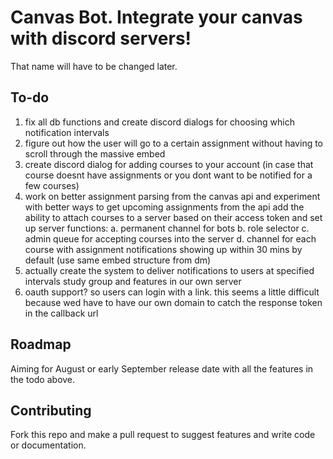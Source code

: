 # Canvas Bot. Integrate your canvas with discord servers!
 That name will have to be changed later.  

## To-do 
1. fix all db functions and create discord dialogs for choosing which notification intervals
2. figure out how the user will go to a certain assignment without having to scroll through the massive embed
3. create discord dialog for adding courses to your account (in case that course doesnt have assignments or you dont want to be notified for a few courses)
4. work on better assignment parsing from the canvas api and experiment with better ways to get upcoming assignments from the api
add the ability to attach courses to a server based on their access token and set up server functions:
    a. permanent channel for bots
    b. role selector
    c. admin queue for accepting courses into the server
    d. channel for each course with assignment notifications showing up within 30 mins by default (use same embed structure from dm)
5. actually create the system to deliver notifications to users at specified intervals
    study group and features in our own server
6. oauth support? so users can login with a link. this seems a little difficult because wed have to have our own domain to catch the response token in the      callback url

## Roadmap
Aiming for August or early September release date with all the features in the todo above. 

## Contributing
Fork this repo and make a pull request to suggest features and write code or documentation.   
